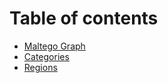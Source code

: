 # Table of contents

* [Maltego Graph](README.md)
* [Categories](categories.md)
* [Regions](regions.md)